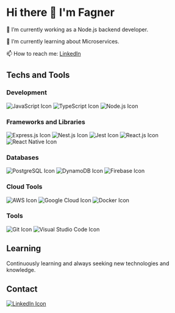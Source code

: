 # Hi there 👋 I'm Fagner

🔭 I’m currently working as a Node.js backend developer.

🌱 I’m currently learning about Microservices.

📫 How to reach me: [LinkedIn](https://www.linkedin.com/in/fagner-santiago-10442786/)

## Techs and Tools

### Development
![JavaScript Icon](url_to_JS_icon) ![TypeScript Icon](url_to_TS_icon) ![Node.js Icon](url_to_NodeJS_icon)

### Frameworks and Libraries
![Express.js Icon](url_to_ExpressJS_icon) ![Nest.js Icon](url_to_NestJS_icon) ![Jest Icon](url_to_Jest_icon) ![React.js Icon](url_to_ReactJS_icon) ![React Native Icon](url_to_ReactNative_icon)

### Databases
![PostgreSQL Icon](url_to_PostgreSQL_icon) ![DynamoDB Icon](url_to_DynamoDB_icon) ![Firebase Icon](url_to_Firebase_icon)

### Cloud Tools
![AWS Icon](url_to_AWS_icon) ![Google Cloud Icon](url_to_GoogleCloud_icon) ![Docker Icon](url_to_Docker_icon)

### Tools
![Git Icon](url_to_Git_icon) ![Visual Studio Code Icon](url_to_VSCode_icon)

## Learning

Continuously learning and always seeking new technologies and knowledge.

## Contact
[![LinkedIn Icon](url_to_LinkedIn_icon)](https://www.linkedin.com/in/fagner-santiago-10442786/)


